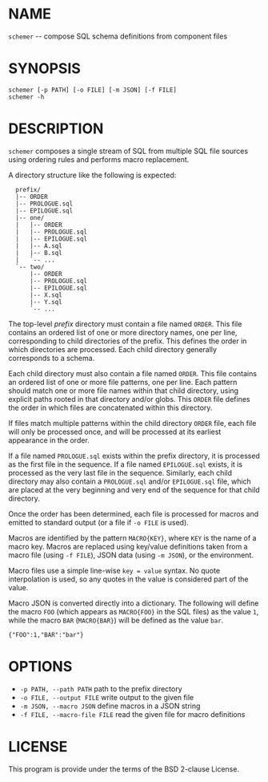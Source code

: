 # NAME

`schemer` -- compose SQL schema definitions from component files

# SYNOPSIS

```
schemer [-p PATH] [-o FILE] [-m JSON] [-f FILE]
schemer -h
```

# DESCRIPTION

`schemer` composes a single stream of SQL from multiple SQL file sources using
ordering rules and performs macro replacement.

A directory structure like the following is expected:

```
  prefix/
  |-- ORDER
  |-- PROLOGUE.sql
  |-- EPILOGUE.sql
  |-- one/
  |   |-- ORDER
  |   |-- PROLOGUE.sql
  |   |-- EPILOGUE.sql
  |   |-- A.sql
  |   |-- B.sql
  |   `-- ...
  `-- two/
      |-- ORDER
      |-- PROLOGUE.sql
      |-- EPILOGUE.sql
      |-- X.sql
      |-- Y.sql
      `-- ...
```

The top-level _prefix_ directory must contain a file named `ORDER`. This file
contains an ordered list of one or more directory names, one per line,
corresponding to child directories of the prefix. This defines the order in
which directories are processed. Each child directory generally corresponds to
a schema.

Each child directory must also contain a file named `ORDER`. This file contains
an ordered list of one or more file patterns, one per line. Each pattern should
match one or more file names within that child directory, using explicit paths
rooted in that directory and/or globs. This `ORDER` file defines the order in
which files are concatenated within this directory.

If files match multiple patterns within the child directory `ORDER` file, each
file will only be processed once, and will be processed at its earliest
appearance in the order.

If a file named `PROLOGUE.sql` exists within the prefix directory, it is
processed as the first file in the sequence. If a file named `EPILOGUE.sql`
exists, it is processed as the very last file in the sequence. Similarly, each
child directory may also contain a `PROLOGUE.sql` and/or `EPILOGUE.sql` file,
which are placed at the very beginning and very end of the sequence for that
child directory.

Once the order has been determined, each file is processed for macros and
emitted to standard output (or a file if `-o FILE` is used).

Macros are identified by the pattern `MACRO{KEY}`, where `KEY` is the name of a
macro key. Macros are replaced using key/value definitions taken from a macro
file (using `-f FILE`), JSON data (using `-m JSON`), or the environment.

Macro files use a simple line-wise `key = value` syntax. No quote interpolation
is used, so any quotes in the value is considered part of the value.

Macro JSON is converted directly into a dictionary. The following will define
the macro `FOO` (which appears as `MACRO{FOO}` in the SQL files) as the value
`1`, while the macro `BAR` (`MACRO{BAR}`) will be defined as the value `bar`.

```
{"FOO":1,"BAR":"bar"}
```

# OPTIONS

- `-p PATH, --path PATH` path to the prefix directory
- `-o FILE, --output FILE` write output to the given file
- `-m JSON, --macro JSON` define macros in a JSON string
- `-f FILE, --macro-file FILE` read the given file for macro definitions

# LICENSE

This program is provide under the terms of the BSD 2-clause License.
